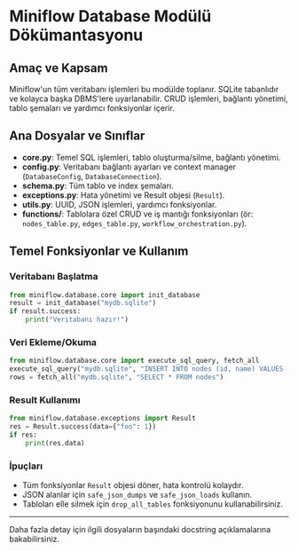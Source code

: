 # Miniflow Database Modülü Dökümantasyonu

## Amaç ve Kapsam
Miniflow'un tüm veritabanı işlemleri bu modülde toplanır. SQLite tabanlıdır ve kolayca başka DBMS'lere uyarlanabilir. CRUD işlemleri, bağlantı yönetimi, tablo şemaları ve yardımcı fonksiyonlar içerir.

## Ana Dosyalar ve Sınıflar

- **core.py**: Temel SQL işlemleri, tablo oluşturma/silme, bağlantı yönetimi.
- **config.py**: Veritabanı bağlantı ayarları ve context manager (`DatabaseConfig`, `DatabaseConnection`).
- **schema.py**: Tüm tablo ve index şemaları.
- **exceptions.py**: Hata yönetimi ve Result objesi (`Result`).
- **utils.py**: UUID, JSON işlemleri, yardımcı fonksiyonlar.
- **functions/**: Tablolara özel CRUD ve iş mantığı fonksiyonları (ör: `nodes_table.py`, `edges_table.py`, `workflow_orchestration.py`).

## Temel Fonksiyonlar ve Kullanım

### Veritabanı Başlatma
```python
from miniflow.database.core import init_database
result = init_database("mydb.sqlite")
if result.success:
    print("Veritabanı hazır!")
```

### Veri Ekleme/Okuma
```python
from miniflow.database.core import execute_sql_query, fetch_all
execute_sql_query("mydb.sqlite", "INSERT INTO nodes (id, name) VALUES (?, ?)", (id, name))
rows = fetch_all("mydb.sqlite", "SELECT * FROM nodes")
```

### Result Kullanımı
```python
from miniflow.database.exceptions import Result
res = Result.success(data={"foo": 1})
if res:
    print(res.data)
```

### İpuçları
- Tüm fonksiyonlar `Result` objesi döner, hata kontrolü kolaydır.
- JSON alanlar için `safe_json_dumps` ve `safe_json_loads` kullanın.
- Tabloları elle silmek için `drop_all_tables` fonksiyonunu kullanabilirsiniz.

---

Daha fazla detay için ilgili dosyaların başındaki docstring açıklamalarına bakabilirsiniz. 